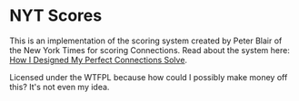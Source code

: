 # NYT Scores
This is an implementation of the scoring system created by Peter Blair of the New York Times for scoring Connections.
Read about the system here: [How I Designed My Perfect Connections Solve](https://www.nytimes.com/2024/02/19/us/how-i-designed-my-perfect-connections-solve.html?unlocked_article_code=1.Xk0.QOT9.T84aCau7-hcY).

Licensed under the WTFPL because how could I possibly make money off this? It's not even my idea.
